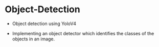 # Object-Detection
- Object detection using YoloV4

- Implementing an object detector which identifies the classes of the objects in an image.

